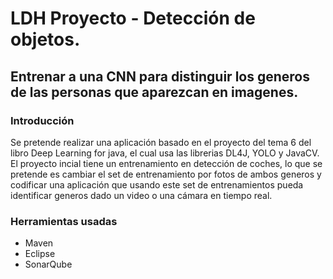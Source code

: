 # LDH Proyecto - Detección de objetos.

## Entrenar a una CNN para distinguir los generos de las personas que aparezcan en imagenes.


### Introducción

  Se pretende realizar una aplicación basado en el proyecto del tema 6 del libro Deep Learning for java, 
el cual usa las librerias DL4J, YOLO y JavaCV. El proyecto incial tiene un entrenamiento en detección 
de coches, lo que se pretende es cambiar el set de entrenamiento por fotos de ambos generos y codificar
una aplicación que usando este set de entrenamientos pueda identificar generos dado un video o una 
cámara en tiempo real.

### Herramientas usadas

* Maven
* Eclipse
* SonarQube
